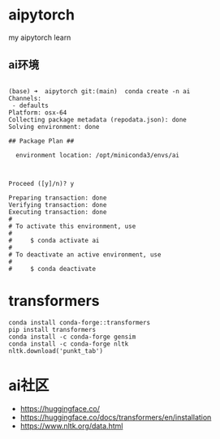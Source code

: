 # aipytorch

my aipytorch learn

## ai环境

```

(base) ➜  aipytorch git:(main)  conda create -n ai
Channels:
 - defaults
Platform: osx-64
Collecting package metadata (repodata.json): done
Solving environment: done

## Package Plan ##

  environment location: /opt/miniconda3/envs/ai



Proceed ([y]/n)? y

Preparing transaction: done
Verifying transaction: done
Executing transaction: done
#
# To activate this environment, use
#
#     $ conda activate ai
#
# To deactivate an active environment, use
#
#     $ conda deactivate

```

# transformers

```
conda install conda-forge::transformers
pip install transformers
conda install -c conda-forge gensim
conda install -c conda-forge nltk
nltk.download('punkt_tab')
```


# ai社区
- https://huggingface.co/
- https://huggingface.co/docs/transformers/en/installation
- https://www.nltk.org/data.html